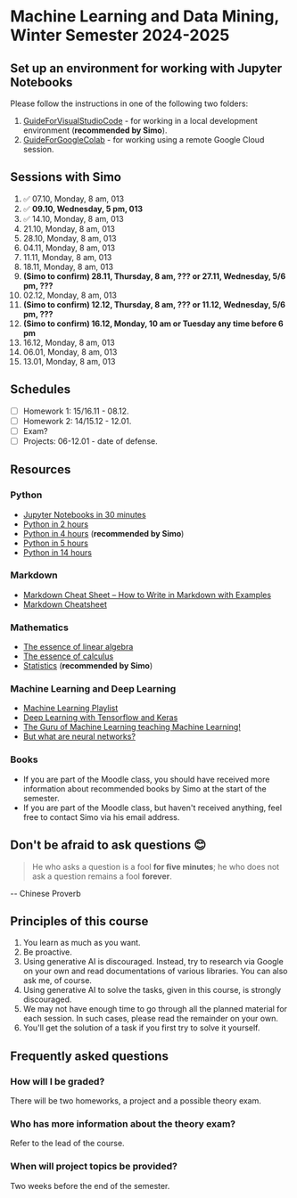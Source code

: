 # Machine Learning and Data Mining, Winter Semester 2024-2025

## Set up an environment for working with Jupyter Notebooks

Please follow the instructions in one of the following two folders:

1. [GuideForVisualStudioCode](./GuideForVisualStudioCode/) - for working in a local development environment (**recommended by Simo**).
2. [GuideForGoogleColab](./GuideForGoogleColab/) - for working using a remote Google Cloud session.

## Sessions with Simo

1. :white_check_mark: 07.10, Monday, 8 am, 013
2. :white_check_mark: **09.10, Wednesday, 5 pm, 013**
3. :white_check_mark: 14.10, Monday, 8 am, 013
4. 21.10, Monday, 8 am, 013
5. 28.10, Monday, 8 am, 013
6. 04.11, Monday, 8 am, 013
7. 11.11, Monday, 8 am, 013
8. 18.11, Monday, 8 am, 013
9. **(Simo to confirm) 28.11, Thursday, 8 am, ??? or 27.11, Wednesday, 5/6 pm, ???**
10. 02.12, Monday, 8 am, 013
11. **(Simo to confirm) 12.12, Thursday, 8 am, ??? or 11.12, Wednesday, 5/6 pm, ???**
12. **(Simo to confirm) 16.12, Monday, 10 am or Tuesday any time before 6 pm**
13. 16.12, Monday, 8 am, 013
14. 06.01, Monday, 8 am, 013
15. 13.01, Monday, 8 am, 013

## Schedules

- [ ] Homework 1: 15/16.11 - 08.12.
- [ ] Homework 2: 14/15.12 - 12.01.
- [ ] Exam?
- [ ] Projects: 06-12.01 - date of defense.

## Resources

### Python

- [Jupyter Notebooks in 30 minutes](https://www.youtube.com/watch?v=5pf0_bpNbkw)
- [Python in 2 hours](https://www.youtube.com/watch?v=mJEpimi_tFo)
- [Python in 4 hours](https://youtu.be/eWRfhZUzrAc) (**recommended by Simo**)
- [Python in 5 hours](https://www.youtube.com/watch?v=t8pPdKYpowI)
- [Python in 14 hours](https://www.youtube.com/watch?v=8DvywoWv6fI)

### Markdown

- [Markdown Cheat Sheet – How to Write in Markdown with Examples](https://www.freecodecamp.org/news/markdown-cheat-sheet/)
- [Markdown Cheatsheet](https://github.com/adam-p/markdown-here/wiki/Markdown-Cheatsheet)

### Mathematics

- [The essence of linear algebra](https://www.youtube.com/playlist?list=PLZHQObOWTQDPD3MizzM2xVFitgF8hE_ab)
- [The essence of calculus](https://www.youtube.com/playlist?list=PLZHQObOWTQDMsr9K-rj53DwVRMYO3t5Yr)
- [Statistics](https://www.youtube.com/playlist?list=PL8dPuuaLjXtNM_Y-bUAhblSAdWRnmBUcr) (**recommended by Simo**)

### Machine Learning and Deep Learning

- [Machine Learning Playlist](https://www.youtube.com/watch?v=gmvvaobm7eQ&list=PLeo1K3hjS3uvCeTYTeyfe0-rN5r8zn9rw)
- [Deep Learning with Tensorflow and Keras](https://www.youtube.com/watch?v=Mubj_fqiAv8&list=PLeo1K3hjS3uu7CxAacxVndI4bE_o3BDtO)
- [The Guru of Machine Learning teaching Machine Learning!](https://www.youtube.com/watch?v=jGwO_UgTS7I&list=PLoROMvodv4rMiGQp3WXShtMGgzqpfVfbU)
- [But what are neural networks?](https://www.youtube.com/playlist?list=PLZHQObOWTQDNU6R1_67000Dx_ZCJB-3pi)
  
### Books

- If you are part of the Moodle class, you should have received more information about recommended books by Simo at the start of the semester.
- If you are part of the Moodle class, but haven't received anything, feel free to contact Simo via his email address.

## Don't be afraid to ask questions 😊

> He who asks a question is a fool **for five minutes**; he who does not ask a question remains a fool **forever**.

-- Chinese Proverb

## Principles of this course

1. You learn as much as you want.
2. Be proactive.
3. Using generative AI is discouraged. Instead, try to research via Google on your own and read documentations of various libraries. You can also ask me, of course.
4. Using generative AI to solve the tasks, given in this course, is strongly discouraged.
5. We may not have enough time to go through all the planned material for each session. In such cases, please read the remainder on your own.
6. You'll get the solution of a task if you first try to solve it yourself.

## Frequently asked questions

### How will I be graded?

There will be two homeworks, a project and a possible theory exam.

### Who has more information about the theory exam?

Refer to the lead of the course.

### When will project topics be provided?

Two weeks before the end of the semester.
